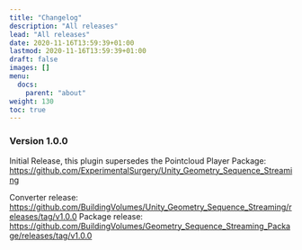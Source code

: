 ```yaml
---
title: "Changelog"
description: "All releases"
lead: "All releases"
date: 2020-11-16T13:59:39+01:00
lastmod: 2020-11-16T13:59:39+01:00
draft: false
images: []
menu:
  docs:
    parent: "about"
weight: 130
toc: true
---
```


### Version 1.0.0
Initial Release, this plugin supersedes the Pointcloud Player Package: https://github.com/ExperimentalSurgery/Unity_Geometry_Sequence_Streaming

Converter release: https://github.com/BuildingVolumes/Unity_Geometry_Sequence_Streaming/releases/tag/v1.0.0
Package release: https://github.com/BuildingVolumes/Geometry_Sequence_Streaming_Package/releases/tag/v1.0.0

